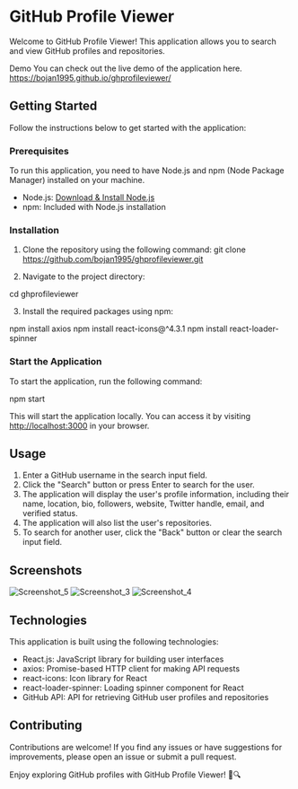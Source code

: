 # GitHub Profile Viewer

Welcome to GitHub Profile Viewer! This application allows you to search and view GitHub profiles and repositories.

Demo
You can check out the live demo of the application here.  https://bojan1995.github.io/ghprofileviewer/

## Getting Started

Follow the instructions below to get started with the application:

### Prerequisites

To run this application, you need to have Node.js and npm (Node Package Manager) installed on your machine.

- Node.js: [Download & Install Node.js](https://nodejs.org/)
- npm: Included with Node.js installation

### Installation

1. Clone the repository using the following command:
  git clone https://github.com/bojan1995/ghprofileviewer.git
  

2. Navigate to the project directory:

  cd ghprofileviewer


3. Install the required packages using npm:

  npm install axios
  npm install react-icons@^4.3.1
  npm install react-loader-spinner


### Start the Application

To start the application, run the following command:

  npm start


This will start the application locally. You can access it by visiting [http://localhost:3000](http://localhost:3000) in your browser.

## Usage

1. Enter a GitHub username in the search input field.
2. Click the "Search" button or press Enter to search for the user.
3. The application will display the user's profile information, including their name, location, bio, followers, website, Twitter handle, email, and verified status.
4. The application will also list the user's repositories.
5. To search for another user, click the "Back" button or clear the search input field.

## Screenshots
![Screenshot_5](https://github.com/bojan1995/ghprofileviewer/assets/37152424/90dc6d59-cd99-4fd6-b68d-e7626cda3791)
![Screenshot_3](https://github.com/bojan1995/ghprofileviewer/assets/37152424/f8cac44c-e8cc-441f-86f5-400b69785b0e)
![Screenshot_4](https://github.com/bojan1995/ghprofileviewer/assets/37152424/b492d930-4b95-4306-8ca3-adb8b0f85a74)



## Technologies

This application is built using the following technologies:

- React.js: JavaScript library for building user interfaces
- axios: Promise-based HTTP client for making API requests
- react-icons: Icon library for React
- react-loader-spinner: Loading spinner component for React
- GitHub API: API for retrieving GitHub user profiles and repositories



## Contributing

Contributions are welcome! If you find any issues or have suggestions for improvements, please open an issue or submit a pull request.



Enjoy exploring GitHub profiles with GitHub Profile Viewer! 🚀🔍


